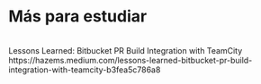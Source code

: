 <h1>Más para estudiar</h1>
<br>Lessons Learned: Bitbucket PR Build Integration with TeamCity<br>
https://hazems.medium.com/lessons-learned-bitbucket-pr-build-integration-with-teamcity-b3fea5c786a8


